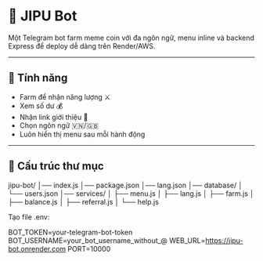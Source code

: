 # 🤖 JIPU Bot

Một Telegram bot farm meme coin với đa ngôn ngữ, menu inline và backend Express để deploy dễ dàng trên Render/AWS.

---

## 🚀 Tính năng
- Farm để nhận năng lượng ⚔️  
- Xem số dư 💰  
- Nhận link giới thiệu 👥  
- Chọn ngôn ngữ 🇻🇳/🇬🇧  
- Luôn hiển thị menu sau mỗi hành động  

---

## 📂 Cấu trúc thư mục

jipu-bot/
│── index.js
│── package.json
│── lang.json
│── database/
│ └── users.json
│── services/
│ ├── menu.js
│ ├── lang.js
│ ├── farm.js
│ ├── balance.js
│ ├── referral.js
│ └── help.js


Tạo file .env:

BOT_TOKEN=your-telegram-bot-token
BOT_USERNAME=your_bot_username_without_@
WEB_URL=https://jipu-bot.onrender.com
PORT=10000

